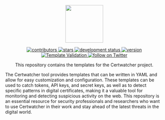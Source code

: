 <p align="center">
  <img width="120" height="auto" src="https://user-images.githubusercontent.com/110246050/222305639-7d263c1c-a7eb-45ac-b389-065f38c5e3fd.svg">
</p>

<p align="center">
  <a href="#">
    <img src="https://img.shields.io/github/contributors/drfabiocastro/certwatcher-templates" alt="contributors">
  </a>
  <a href="#">
    <img src="https://img.shields.io/github/stars/drfabiocastro/certwatcher-templates" alt="stars">
  </a>
 <a href="#">
  <img src="https://img.shields.io/badge/development-active-yellow.svg" alt="development status">
 </a>
  <a href="#">
    <img src="https://img.shields.io/badge/version-v0.1.0-blue" alt="version">
  </a>
 <a href="#">
  <img src="https://github.com/drfabiocastro/certwatcher-templates/actions/workflows/templates.yml/badge.svg" alt="Template Validation" />
 </a>
  <a href="https://twitter.com/drfabiocastro">
    <img src="https://img.shields.io/twitter/follow/drfabiocastro?style=social&logo=twitter" alt="follow on Twitter">
  </a>
</p>

<p align="center">
This repository contains the templates for the Certwatcher project.
</p>

The Certwatcher tool provides templates that can be written in YAML and allow for easy customization and configuration. These templates can be used to catch tokens, API keys, and secret keys, as well as to detect specific patterns in digital certificates, making it a valuable tool for monitoring and detecting suspicious activity on the web. This repository is an essential resource for security professionals and researchers who want to use Certwatcher in their work and stay ahead of the latest threats in the digital world.
